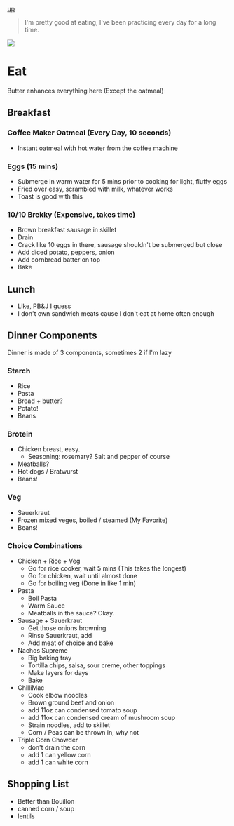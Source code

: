 [up](../../../index.md)

> I'm pretty good at eating, I've been practicing every day for a long time.

![](https://elvino.co.uk/wp-content/uploads/2016/03/Food-banner.jpg)

# Eat

Butter enhances everything here (Except the oatmeal)

## Breakfast

### Coffee Maker Oatmeal (Every Day, 10 seconds)

- Instant oatmeal with hot water from the coffee machine

### Eggs (15 mins)

- Submerge in warm water for 5 mins prior to cooking for light, fluffy eggs
- Fried over easy, scrambled with milk, whatever works
- Toast is good with this

### 10/10 Brekky (Expensive, takes time)

- Brown breakfast sausage in skillet
- Drain
- Crack like 10 eggs in there, sausage shouldn't be submerged but close
- Add diced potato, peppers, onion
- Add cornbread batter on top
- Bake

## Lunch

- Like, PB&J I guess
- I don't own sandwich meats cause I don't eat at home often enough

## Dinner Components

Dinner is made of 3 components, sometimes 2 if I'm lazy

### Starch

- Rice
- Pasta
- Bread + butter?
- Potato!
- Beans

### Brotein

- Chicken breast, easy.
	- Seasoning: rosemary? Salt and pepper of course
- Meatballs?
- Hot dogs / Bratwurst
- Beans!

### Veg

- Sauerkraut
- Frozen mixed veges, boiled / steamed (My Favorite)
- Beans!

### Choice Combinations

- Chicken + Rice + Veg
	- Go for rice cooker, wait 5 mins (This takes the longest)
	- Go for chicken, wait until almost done
	- Go for boiling veg (Done in like 1 min)
- Pasta
	- Boil Pasta
	- Warm Sauce
	- Meatballs in the sauce? Okay.
- Sausage + Sauerkraut
	- Get those onions browning
	- Rinse Sauerkraut, add
	- Add meat of choice and bake
- Nachos Supreme
	- Big baking tray
	- Tortilla chips, salsa, sour creme, other toppings
	- Make layers for days
	- Bake
- ChilliMac
	- Cook elbow noodles
	- Brown ground beef and onion
	- add 11oz can condensed tomato soup
	- add 11ox can condensed cream of mushroom soup
	- Strain noodles, add to skillet
	- Corn / Peas can be thrown in, why not
- Triple Corn Chowder
	- don't drain the corn
	- add 1 can yellow corn
	- add 1 can white corn

## Shopping List

- Better than Bouillon
- canned corn / soup
- lentils

